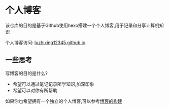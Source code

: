 # 个人博客

该仓库的目的是基于Github使用hexo搭建一个个人博客,用于记录和分享计算机知识

个人博客访问: [luzhixing12345.github.io](https://luzhixing12345.github.io/)

## 一些思考

写博客的目的是什么?

- 希望可以通过笔记记录所学知识,加深印象
- 希望可以对你有所帮助

如果你也希望拥有一个独立的个人博客,可以参考[博客的构建](https://luzhixing12345.github.io/2022/04/24/website/)
